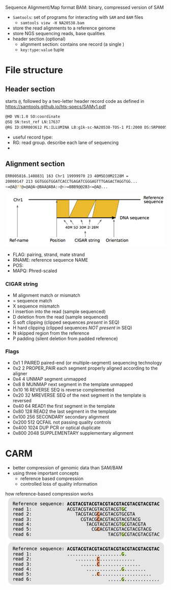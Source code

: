 Sequence Alignment/Map format
BAM: binary, compressed version of SAM 
+ `Samtools`: set of programs for interacting with `SAM` and `BAM` files 
	+ `samtools view -H NA20538.bam`
+ store the read alignments to a reference genome 
+ store NGS sequencing reads, base qualities
+ header section (optional)
	+ alignment section: contains one record (a single ) 
	+ `key:type:value` tuple

# File structure 

## Header section
starts `@`, followed by a two-letter header record code as defined in https://samtools.github.io/hts-specs/SAMv1.pdf

```bash
@HD VN:1.0 SO:coordinate  
@SQ SN:test_ref LN:17637  
@RG ID:ERR003612 PL:ILLUMINA LB:g1k-sc-NA20538-TOS-1 PI:2000 DS:SRP000540 SM:NA20538 CN:SC
```
+ useful record type: 
+ RG: read group. describe each lane of sequencing 
+ 
## Alignment section   

```bash
ERR005816.1408831 163 Chr1 19999970 23 40M5D30M2I28M =  
20000147 213 GGTGGGTGGATCACCTGAGATCGGGAGTTTGAGACTAGGTGG...  
<=@A@??@=@A@A>@BAA@ABA:>@<>=BBB9@@2B3<=@A@... 
```
![cols of Sam](../images/col_of_sam_visual.png)

+ FLAG: pairing, strand, mate strand 
+ RNAME: reference sequence NAME
+ POS: 
+ MAPQ: Phred-scaled 

### CIGAR string 
- M alignment match or mismatch  
- = sequence match  
- X sequence mismatch  
- I insertion into the read (sample sequenced)  
- D deletion from the read (sample sequenced)  
- S soft clipping (clipped sequences *present* in SEQ)  
- H hard clipping (clipped sequences *NOT present* in SEQ)  
- N skipped region from the reference  
- P padding (silent deletion from padded reference)

### Flags 

- 0x1 1 PAIRED paired-end (or multiple-segment) sequencing technology  
- 0x2 2 PROPER_PAIR each segment properly aligned according to the aligner  
- 0x4 4 UNMAP segment unmapped  
- 0x8 8 MUNMAP next segment in the template unmapped  
- 0x10 16 REVERSE SEQ is reverse complemented  
- 0x20 32 MREVERSE SEQ of the next segment in the template is reversed  
- 0x40 64 READ1 the first segment in the template  
- 0x80 128 READ2 the last segment in the template  
- 0x100 256 SECONDARY secondary alignment  
- 0x200 512 QCFAIL not passing quality controls  
- 0x400 1024 DUP PCR or optical duplicate  
- 0x800 2048 SUPPLEMENTARY supplementary alignment

# CARM
+ better compression of genomic data than SAM/BAM
+ using three important concepts
	+ reference based compression 
	+ controlled loss of quality information 

how reference-based compression works 
![CRAM reference based compression](../images/CRAM_reference_based_compression.png)
